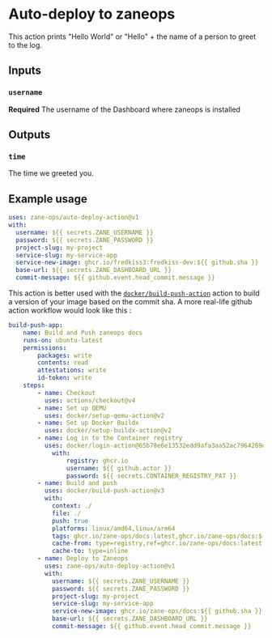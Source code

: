 # Auto-deploy to zaneops 

This action prints "Hello World" or "Hello" + the name of a person to greet to the log.

## Inputs

### `username`

**Required** The username of the Dashboard where zaneops is installed

## Outputs

### `time`

The time we greeted you.

## Example usage

```yaml
uses: zane-ops/auto-deploy-action@v1
with:
  username: ${{ secrets.ZANE_USERNAME }}
  password: ${{ secrets.ZANE_PASSWORD }}
  project-slug: my-project
  service-slug: my-service-app
  service-new-image: ghcr.io/fredkiss3:fredkiss-dev:${{ github.sha }}
  base-url: ${{ secrets.ZANE_DASHBOARD_URL }}
  commit-message: ${{ github.event.head_commit.message }}
```

This action is better used with the [`docker/build-push-action`](https://github.com/docker/build-push-action) action to build a version of your image based on the commit sha. A more real-life github action workflow would look like this : 

```yaml
build-push-app:
    name: Build and Push zaneops docs
    runs-on: ubuntu-latest
    permissions:
        packages: write
        contents: read
        attestations: write
        id-token: write
    steps:
        - name: Checkout
          uses: actions/checkout@v4
        - name: Set up QEMU
          uses: docker/setup-qemu-action@v2
        - name: Set up Docker Buildx
          uses: docker/setup-buildx-action@v2
        - name: Log in to the Container registry
          uses: docker/login-action@65b78e6e13532edd9afa3aa52ac7964289d1a9c1
            with:
                registry: ghcr.io
                username: ${{ github.actor }}
                password: ${{ secrets.CONTAINER_REGISTRY_PAT }}
        - name: Build and push
          uses: docker/build-push-action@v3
          with:
            context: ./
            file: ./
            push: true
            platforms: linux/amd64,linux/arm64
            tags: ghcr.io/zane-ops/docs:latest,ghcr.io/zane-ops/docs:${{ github.sha }}
            cache-from: type=registry,ref=ghcr.io/zane-ops/docs:latest
            cache-to: type=inline
        - name: Deploy to Zaneops
          uses: zane-ops/auto-deploy-action@v1
          with:
            username: ${{ secrets.ZANE_USERNAME }}
            password: ${{ secrets.ZANE_PASSWORD }}
            project-slug: my-project
            service-slug: my-service-app
            service-new-image: ghcr.io/zane-ops/docs:${{ github.sha }}
            base-url: ${{ secrets.ZANE_DASHBOARD_URL }}
            commit-message: ${{ github.event.head_commit.message }}
```